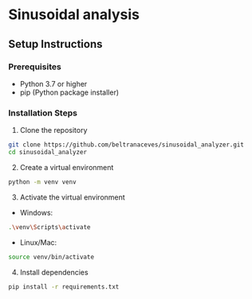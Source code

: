 
# Sinusoidal analysis

## Setup Instructions

### Prerequisites
- Python 3.7 or higher
- pip (Python package installer)

### Installation Steps

1. Clone the repository
```bash
git clone https://github.com/beltranaceves/sinusoidal_analyzer.git
cd sinusoidal_analyzer
```
2. Create a virtual environment
```bash
python -m venv venv
```
3. Activate the virtual environment
- Windows:
```bash
.\venv\Scripts\activate
```
- Linux/Mac:
```bash
source venv/bin/activate
```
4. Install dependencies
```bash 
pip install -r requirements.txt
```
